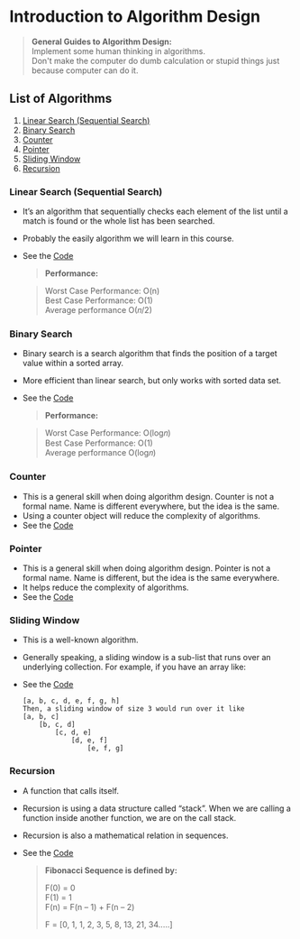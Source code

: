 # Introduction to Algorithm Design

> **General Guides to Algorithm Design:**  
> Implement some human thinking in algorithms.  
> Don't make the computer do dumb calculation or stupid things just because computer can do it.

## List of Algorithms

1. [Linear Search (Sequential Search)](#linear-search-sequential-search)
2. [Binary Search](#binary-search)
3. [Counter](#counter)
4. [Pointer](#pointer)
5. [Sliding Window](#sliding-window)
6. [Recursion](#recursion)

### Linear Search (Sequential Search)

- It’s an algorithm that sequentially checks each element of the list until a match is found or the whole list has been searched.
- Probably the easily algorithm we will learn in this course.
- See the [Code](/Introduction%20to%20Algorithm%20Design/0_Linear%20Search/app.js)

  > **Performance:**

  > Worst Case Performance: O(n)  
  > Best Case Performance: O(1)  
  > Average performance O(𝑛/2)

### Binary Search

- Binary search is a search algorithm that finds the position of a target value within a sorted array.
- More efficient than linear search, but only works with sorted data set.
- See the [Code](/Introduction%20to%20Algorithm%20Design/2_Binary%20Search/app.js)

  > **Performance:**

  > Worst Case Performance: O(log⁡𝑛)  
  > Best Case Performance: O(1)  
  > Average performance O(log⁡𝑛)

### Counter

- This is a general skill when doing algorithm design. Counter is not a formal name. Name is different everywhere, but the idea is the same.
- Using a counter object will reduce the complexity of algorithms.
- See the [Code](/Introduction%20to%20Algorithm%20Design/3_Counter)

### Pointer

- This is a general skill when doing algorithm design. Pointer is not a formal name. Name is different, but the idea is the same everywhere.
- It helps reduce the complexity of algorithms.
- See the [Code](/Introduction%20to%20Algorithm%20Design/4_Pointer)

### Sliding Window

- This is a well-known algorithm.
- Generally speaking, a sliding window is a sub-list that runs over an underlying collection. For example, if you have an array like:
- See the [Code](/Introduction%20to%20Algorithm%20Design/5_Sliding%20Window/app.js)

  ```
  [a, b, c, d, e, f, g, h]
  Then, a sliding window of size 3 would run over it like
  [a, b, c]
      [b, c, d]
          [c, d, e]
              [d, e, f]
                  [e, f, g]
  ```

### Recursion

- A function that calls itself.
- Recursion is using a data structure called “stack”. When we are calling a function inside another function, we are on the call stack.
- Recursion is also a mathematical relation in sequences.
- See the [Code](/Introduction%20to%20Algorithm%20Design/6_Recursion)

  > **Fibonacci Sequence is defined by:**
  >
  > F(0) = 0  
  > F(1) = 1  
  > F(n) = F(n – 1) + F(n – 2)
  >
  > F = [0, 1, 1, 2, 3, 5, 8, 13, 21, 34.....]
